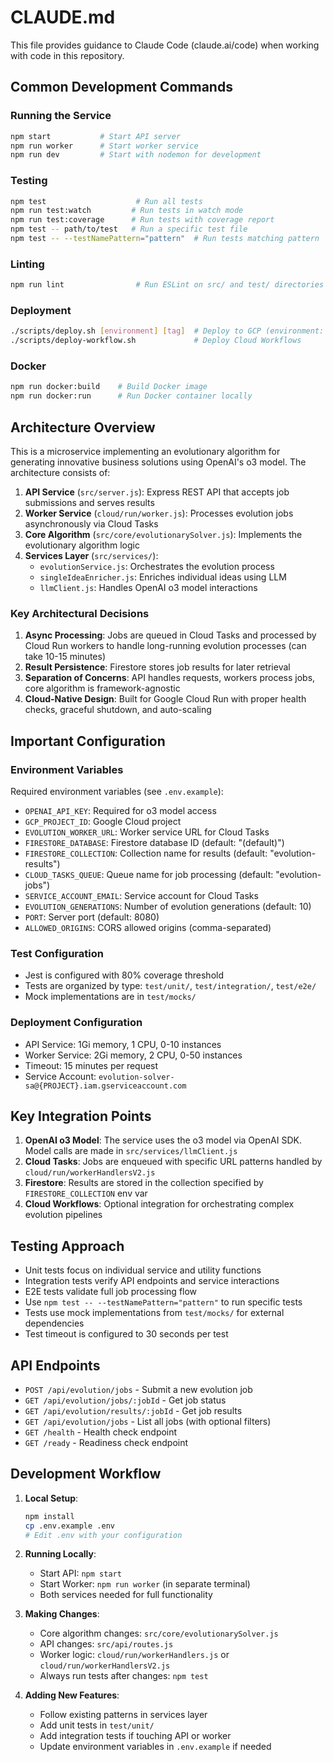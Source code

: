 # CLAUDE.md

This file provides guidance to Claude Code (claude.ai/code) when working with code in this repository.

## Common Development Commands

### Running the Service
```bash
npm start           # Start API server
npm run worker      # Start worker service
npm run dev         # Start with nodemon for development
```

### Testing
```bash
npm test                    # Run all tests
npm run test:watch         # Run tests in watch mode
npm run test:coverage      # Run tests with coverage report
npm test -- path/to/test   # Run a specific test file
npm test -- --testNamePattern="pattern"  # Run tests matching pattern
```

### Linting
```bash
npm run lint                # Run ESLint on src/ and test/ directories
```

### Deployment
```bash
./scripts/deploy.sh [environment] [tag]  # Deploy to GCP (environment: dev/staging/production)
./scripts/deploy-workflow.sh             # Deploy Cloud Workflows
```

### Docker
```bash
npm run docker:build    # Build Docker image
npm run docker:run      # Run Docker container locally
```

## Architecture Overview

This is a microservice implementing an evolutionary algorithm for generating innovative business solutions using OpenAI's o3 model. The architecture consists of:

1. **API Service** (`src/server.js`): Express REST API that accepts job submissions and serves results
2. **Worker Service** (`cloud/run/worker.js`): Processes evolution jobs asynchronously via Cloud Tasks
3. **Core Algorithm** (`src/core/evolutionarySolver.js`): Implements the evolutionary algorithm logic
4. **Services Layer** (`src/services/`):
   - `evolutionService.js`: Orchestrates the evolution process
   - `singleIdeaEnricher.js`: Enriches individual ideas using LLM
   - `llmClient.js`: Handles OpenAI o3 model interactions

### Key Architectural Decisions

1. **Async Processing**: Jobs are queued in Cloud Tasks and processed by Cloud Run workers to handle long-running evolution processes (can take 10-15 minutes)
2. **Result Persistence**: Firestore stores job results for later retrieval
3. **Separation of Concerns**: API handles requests, workers process jobs, core algorithm is framework-agnostic
4. **Cloud-Native Design**: Built for Google Cloud Run with proper health checks, graceful shutdown, and auto-scaling

## Important Configuration

### Environment Variables
Required environment variables (see `.env.example`):
- `OPENAI_API_KEY`: Required for o3 model access
- `GCP_PROJECT_ID`: Google Cloud project
- `EVOLUTION_WORKER_URL`: Worker service URL for Cloud Tasks
- `FIRESTORE_DATABASE`: Firestore database ID (default: "(default)")
- `FIRESTORE_COLLECTION`: Collection name for results (default: "evolution-results")
- `CLOUD_TASKS_QUEUE`: Queue name for job processing (default: "evolution-jobs")
- `SERVICE_ACCOUNT_EMAIL`: Service account for Cloud Tasks
- `EVOLUTION_GENERATIONS`: Number of evolution generations (default: 10)
- `PORT`: Server port (default: 8080)
- `ALLOWED_ORIGINS`: CORS allowed origins (comma-separated)

### Test Configuration
- Jest is configured with 80% coverage threshold
- Tests are organized by type: `test/unit/`, `test/integration/`, `test/e2e/`
- Mock implementations are in `test/mocks/`

### Deployment Configuration
- API Service: 1Gi memory, 1 CPU, 0-10 instances
- Worker Service: 2Gi memory, 2 CPU, 0-50 instances  
- Timeout: 15 minutes per request
- Service Account: `evolution-solver-sa@{PROJECT}.iam.gserviceaccount.com`

## Key Integration Points

1. **OpenAI o3 Model**: The service uses the o3 model via OpenAI SDK. Model calls are made in `src/services/llmClient.js`
2. **Cloud Tasks**: Jobs are enqueued with specific URL patterns handled by `cloud/run/workerHandlersV2.js`
3. **Firestore**: Results are stored in the collection specified by `FIRESTORE_COLLECTION` env var
4. **Cloud Workflows**: Optional integration for orchestrating complex evolution pipelines

## Testing Approach

- Unit tests focus on individual service and utility functions
- Integration tests verify API endpoints and service interactions
- E2E tests validate full job processing flow
- Use `npm test -- --testNamePattern="pattern"` to run specific tests
- Tests use mock implementations from `test/mocks/` for external dependencies
- Test timeout is configured to 30 seconds per test

## API Endpoints

- `POST /api/evolution/jobs` - Submit a new evolution job
- `GET /api/evolution/jobs/:jobId` - Get job status
- `GET /api/evolution/results/:jobId` - Get job results
- `GET /api/evolution/jobs` - List all jobs (with optional filters)
- `GET /health` - Health check endpoint
- `GET /ready` - Readiness check endpoint

## Development Workflow

1. **Local Setup**:
   ```bash
   npm install
   cp .env.example .env
   # Edit .env with your configuration
   ```

2. **Running Locally**:
   - Start API: `npm start`
   - Start Worker: `npm run worker` (in separate terminal)
   - Both services needed for full functionality

3. **Making Changes**:
   - Core algorithm changes: `src/core/evolutionarySolver.js`
   - API changes: `src/api/routes.js`
   - Worker logic: `cloud/run/workerHandlers.js` or `cloud/run/workerHandlersV2.js`
   - Always run tests after changes: `npm test`

4. **Adding New Features**:
   - Follow existing patterns in services layer
   - Add unit tests in `test/unit/`
   - Add integration tests if touching API or worker
   - Update environment variables in `.env.example` if needed